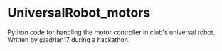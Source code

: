 # UniversalRobot_motors
Python code for handling the motor controller in club's universal robot. Written by @adrian17 during a hackathon.
